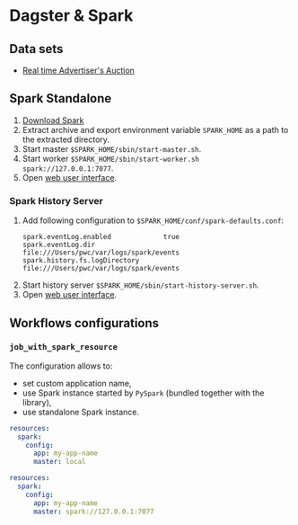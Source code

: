 # Dagster & Spark

## Data sets

- [Real time Advertiser's Auction](https://www.kaggle.com/datasets/saurav9786/real-time-advertisers-auction)

## Spark Standalone

1. [Download Spark](https://spark.apache.org/downloads.html)
2. Extract archive and export environment variable `SPARK_HOME` as a path to the extracted directory.
3. Start master `$SPARK_HOME/sbin/start-master.sh`.
4. Start worker `$SPARK_HOME/sbin/start-worker.sh spark://127.0.0.1:7077`.
5. Open [web user interface](http://127.0.0.1:8080).

### Spark History Server

1. Add following configuration to `$SPARK_HOME/conf/spark-defaults.conf`:
    ```
    spark.eventLog.enabled             true
    spark.eventLog.dir                 file:///Users/pwc/var/logs/spark/events
    spark.history.fs.logDirectory      file:///Users/pwc/var/logs/spark/events
    ```
2. Start history server `$SPARK_HOME/sbin/start-history-server.sh`.
3. Open [web user interface](http://127.0.0.1:18080).

## Workflows configurations

### `job_with_spark_resource`

The configuration allows to:

- set custom application name,
- use Spark instance started by `PySpark` (bundled together with the library),
- use standalone Spark instance.

```yaml
resources:
  spark:
    config:
      app: my-app-name
      master: local
```

```yaml
resources:
  spark:
    config:
      app: my-app-name
      master: spark://127.0.0.1:7077
```
